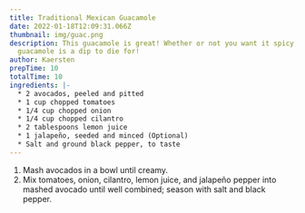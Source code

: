 ```yaml
---
title: Traditional Mexican Guacamole
date: 2022-01-18T12:09:31.066Z
thumbnail: img/guac.png
description: This guacamole is great! Whether or not you want it spicy, this
  guacamole is a dip to die for!
author: Kaersten
prepTime: 10
totalTime: 10
ingredients: |-
  * 2 avocados, peeled and pitted
  * 1 cup chopped tomatoes
  * 1/4 cup chopped onion
  * 1/4 cup chopped cilantro
  * 2 tablespoons lemon juice
  * 1 jalapeño, seeded and minced (Optional)
  * Salt and ground black pepper, to taste
---
```

1. Mash avocados in a bowl until creamy.
2. Mix tomatoes, onion, cilantro, lemon juice, and jalapeño pepper into mashed avocado until well combined; season with salt and black pepper.